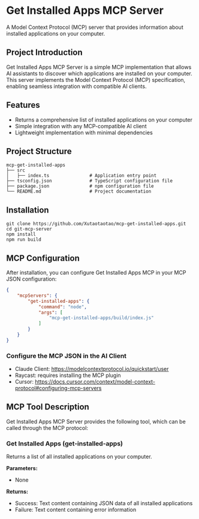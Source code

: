 # Get Installed Apps MCP Server

A Model Context Protocol (MCP) server that provides information about installed applications on your computer.

## Project Introduction

Get Installed Apps MCP Server is a simple MCP implementation that allows AI assistants to discover which applications are installed on your computer. This server implements the Model Context Protocol (MCP) specification, enabling seamless integration with compatible AI clients.

## Features

- Returns a comprehensive list of installed applications on your computer
- Simple integration with any MCP-compatible AI client
- Lightweight implementation with minimal dependencies

## Project Structure

```
mcp-get-installed-apps
├── src
│   ├── index.ts               # Application entry point
├── tsconfig.json              # TypeScript configuration file
├── package.json               # npm configuration file
└── README.md                  # Project documentation
```

## Installation

```
git clone https://github.com/Xutaotaotao/mcp-get-installed-apps.git
cd git-mcp-server
npm install
npm run build
```


## MCP Configuration

After installation, you can configure Get Installed Apps MCP in your MCP JSON configuration:

```json
{
    "mcpServers": {
        "get-installed-apps": {
            "command": "node",
            "args": [
                "mcp-get-installed-apps/build/index.js"
            ]
        }
    }
}
```

### Configure the MCP JSON in the AI Client

- Claude Client: https://modelcontextprotocol.io/quickstart/user
- Raycast: requires installing the MCP plugin
- Cursor: https://docs.cursor.com/context/model-context-protocol#configuring-mcp-servers

## MCP Tool Description

Get Installed Apps MCP Server provides the following tool, which can be called through the MCP protocol:

### Get Installed Apps (get-installed-apps)

Returns a list of all installed applications on your computer.

**Parameters:**
- None

**Returns:**
- Success: Text content containing JSON data of all installed applications
- Failure: Text content containing error information
